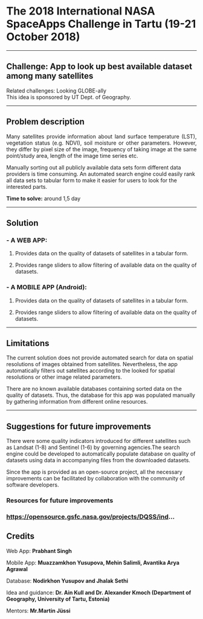 <h1>The 2018 International NASA SpaceApps Challenge in Tartu (19-21 October 2018)</h1>
<hr>
<h2>Challenge: App to look up best available dataset among many satellites</h2>
Related challenges: Looking GLOBE-ally<br>
This idea is sponsored by UT Dept. of Geography.
<hr>
<h2>Problem description</h2>
<p align="justify">Many satellites provide information about land surface temperature (LST), vegetation status (e.g. NDVI), soil moisture or other parameters. However, they differ by pixel size of the image, frequency of taking image at the same point/study area, length of the image time series etc.

Manually sorting out all publicly available data sets form different data providers is time consuming. An automated search engine could easily rank all data sets to tabular form to make it easier for users to look for the interested parts.
</p>

<b>Time to solve:</b> around 1,5 day
<hr>
<h2>Solution</h2>

<h3>- A WEB APP:</h3>

1. Provides data on the quality of datasets of satellites in a tabular form.

2. Provides range sliders to allow filtering of available data on the quality of datasets.

<h3>- A MOBILE APP (Android):</h3>

1. Provides data on the quality of datasets of satellites in a tabular form.

2. Provides range sliders to allow filtering of available data on the quality of datasets.
<hr>
<h2>Limitations</h2>

<p aligh="justify">The current solution does not provide automated search for data on spatial resolutions of images obtained from satellites. Nevertheless, the app automatically filters out satellites according to the looked for spatial resolutions or other image related parameters.

There are no known available databases containing sorted data on the quality of datasets. Thus, the database for this app was populated manually by gathering information from different online resources.
</p>
<hr>
<h2>Suggestions for future improvements</h2>

<p aligh="justify"> There were some quality indicators introduced for different satellites such as Landsat (1-8) and Sentinel (1-6) by governing agencies.The search engine could be developed to automatically populate database on quality of datasets using data in accompanying files from the downloaded datasets.

Since the app is provided as an open-source project, all the necessary improvements can be facilitated by collaboration with the community of software developers.
</p>
<h3>Resources for future improvements<h3>

https://opensource.gsfc.nasa.gov/projects/DQSS/ind...

<h2>Credits</h2>

Web App: <b>Prabhant Singh</b>

Mobile App: <b>Muazzamkhon Yusupova, Mehin Salimli, Avantika Arya Agrawal</b>

Database: <b>Nodirkhon Yusupov and Jhalak Sethi</b>

Idea and guidance: <b>Dr. Ain Kull and Dr. Alexander Kmoch (Department of Geography, University of Tartu, Estonia)</b>

Mentors: <b>Mr.Martin Jüssi</b>
